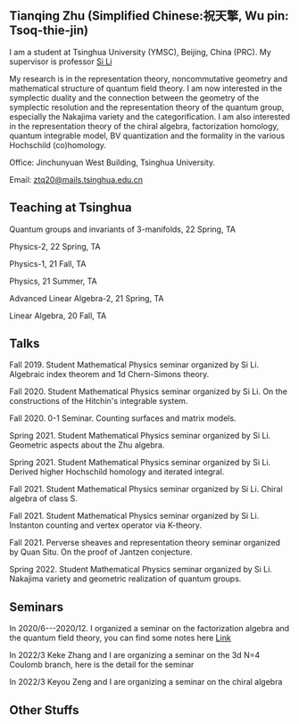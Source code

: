 ## Tianqing Zhu (Simplified Chinese:祝天擎, Wu pin: Tsoq-thie-jin)

I am a student at Tsinghua University (YMSC), Beijing, China (PRC). My supervisor is professor [Si Li](https://sili-math.github.io/)

My research is in the representation theory, noncommutative geometry and mathematical structure of quantum field theory. I am now interested in the symplectic duality and the connection between the geometry of the symplectic resolution and the representation theory of the quantum group, especially the Nakajima variety and the categorification. I am also interested in the representation theory of the chiral algebra, factorization homology, quantum integrable model, BV quantization and the formality in the various Hochschild (co)homology.

Office: Jinchunyuan West Building, Tsinghua University.

Email: ztq20@mails.tsinghua.edu.cn

## Teaching at Tsinghua 

Quantum groups and invariants of 3-manifolds, 22 Spring, TA

Physics-2, 22 Spring, TA

Physics-1, 21 Fall, TA

Physics, 21 Summer, TA

Advanced Linear Algebra-2, 21 Spring, TA

Linear Algebra, 20 Fall, TA

## Talks
Fall 2019. Student Mathematical Physics seminar organized by Si Li. Algebraic index theorem and 1d Chern-Simons theory.

Fall 2020. Student Mathematical Physics seminar organized by Si Li. On the constructions of the Hitchin's integrable system.

Fall 2020. 0-1 Seminar. Counting surfaces and matrix models.

Spring 2021. Student Mathematical Physics seminar organized by Si Li. Geometric aspects about the Zhu algebra.

Spring 2021. Student Mathematical Physics seminar organized by Si Li. Derived higher Hochschild homology and iterated integral.

Fall 2021. Student Mathematical Physics seminar organized by Si Li. Chiral algebra of class S.

Fall 2021. Student Mathematical Physics seminar organized by Si Li. Instanton counting and vertex operator via K-theory.

Fall 2021. Perverse sheaves and representation theory seminar organized by Quan Situ. On the proof of Jantzen conjecture.

Spring 2022. Student Mathematical Physics seminar organized by Si Li. Nakajima variety and geometric realization of quantum groups.

## Seminars

In 2020/6---2020/12. I organized a seminar on the factorization algebra and the quantum field theory, you can find some notes here [Link](https://cloud.tsinghua.edu.cn/d/9abceb115652448ab0c2/)

In 2022/3 Keke Zhang and I are organizing a seminar on the 3d N=4 Coulomb branch, here is the detail for the seminar

In 2022/3 Keyou Zeng and I are organizing a seminar on the chiral algebra

## Other Stuffs


